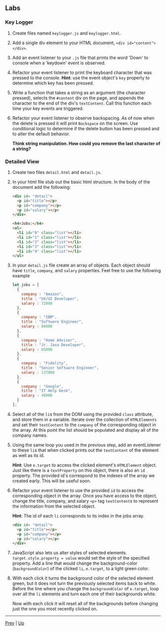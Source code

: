 ## Labs

### Key Logger
1. Create files named `keylogger.js` and `keylogger.html`.  

1. Add a single div element to your HTML document, `<div id="content"></div>`.

1. Add an event listener to your `.js` file that prints the word 'Down' to console when a 'keydown' event is observed.

1. Refactor your event listener to print the keyboard character that was pressed to the console. **Hint**: use the event object's `key` property to determine which key has been pressed.

1. Write a function that takes a string as an argument (the character pressed), selects the `#content` div on the page, and appends the character to the end of the div's `textContent`. Call this function each time your key events are triggered.

1. Refactor your event listener to observe backspacing. As of now when the delete is pressed it will print `Backspace` on the screen. Use conditional logic to determine if the delete button has been pressed and to alter the default behavior.

   **Think string manipulation. How could you remove the last character of a string?**

### Detailed View

1. Create two files `detail.html` and `detail.js`.

1. In your html file stub out the basic html structure. In the body of the document add the following:

    ```html
    <div id= "detail">
      <p id="title"></p>
      <p id="company"></p>
      <p id="salary"></p>
    </div>

    <h4>Jobs:</h4>
    <ul>
      <li id="0" class="list"></li>
      <li id="1" class="list"></li>
      <li id="2" class="list"></li>
      <li id="3" class="list"></li>
      <li id="4" class="list"></li>
    </ul>
    ```

1. In your `detail.js` file create an array of objects. Each object should have `title`, `company`, and `salary` properties. Feel free to use the following example
    ```js
    let jobs = [
      {
        company : "Amazon",
        title : "UX/UI Developer",
        salary : 72000
      },
      {
        company : "IBM",
        title : "Software Engineer",
        salary : 84000
      },
      {
        company : "Home Advisor",
        title : "Jr. Java Developer",
        salary : 65000
      },
      {
        company : "Fidelity",
        title : "Senior Software Engineer",
        salary : 137000
      },    
      {
        company : "Google",
        title : "IT Help Desk",
        salary : 48000
      }
    ];
    ```
1. Select all of the `li`s from the DOM using the provided `class` attribute, and store them in a variable. Iterate over the collection of `HTMLElements` and set their `textContent` to the `company` of the corresponding object in the array. At this point the list should be populated and display all of the company names.

1. Using the same loop you used in the previous step, add an eventListener to these `li`s that when clicked prints out the `textContent` of the element as well as its id.

    **Hint**: Use `e.target` to access the clicked element's `HTMLElement` object. Just like there is a `textProperty` on this object, there is also an `id` property. The provided id's correspond to the indexes of the array we created early. This will be useful soon.

1. Refactor your event listener to use the provided `id` to access the corresponding object in the array. Once you have access to the object, change the title, company, and salary `<p>` tag `textContent`s to represent the information from the selected object.

    **Hint**: The id of each `li` corresponds to its index in the jobs array.

    ```html
    <div id= "detail">
      <p id="title"></p>
      <p id="company"></p>
      <p id="salary"></p>
    </div>
    ```
1. JavaScript also lets us alter styles of selected elements. `target.style.property = value` would set the style of the specified property. Add a line that would change the background-color (`backgroundColor`) of the clicked `li`, `e.target`, to a light green color.  

1. With each click it turns the background color of the selected element green, but it does not turn the previously selected items back to white. Before the line where you change the `backgroundColor` of `e.target`, loop over all the `li` elements and turn each one of their backgrounds white.

   Now with each click it will reset all of the backgrounds before changing just the one you most recently clicked on.

<hr>

[Prev](eventObject.md) | [Up](README.md)


